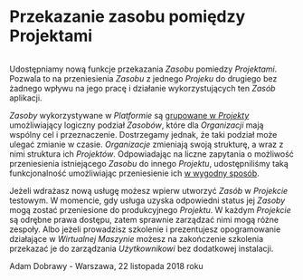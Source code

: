 # Przekazanie zasobu pomiędzy Projektami

<img :src="$withBase('/media/transfer-resource.png')">

Udostępniamy nową funkcje przekazania *Zasobu* pomiedzy *Projektami*. Pozwala to na przeniesienia *Zasobu* z jednego *Projeku* do drugiego bez żadnego wpływu na jego pracę i działanie wykorzystujących ten *Zasób* aplikacji.

*Zasoby* wykorzystywane w *Platformie* są [grupowane w *Projekty*](/platform/project.md)  umożliwiający logiczny podział *Zasobów*, które dla *Organizacji* mają wspólny cel i przeznaczenie. Dostrzegamy jednak, że taki podział może ulegać zmianie w czasie. *Organizacje* zmieniają swoją strukturę, a wraz z nimi struktura ich *Projektów*. Odpowiadając na liczne zapytania o możliwość przeniesienia istniejącego *Zasobu* do innego *Projektu*, udostępniliśmy taką funkcjonalność umożliwiając przeniesienie ich [w wygodny sposób](/guide/resource/transfer.md).

Jeżeli wdrażasz nową usługę możesz wpierw utworzyć *Zasób* w *Projekcie* testowym. W momencie, gdy usługa uzyska odpowiedni status jej *Zasoby* mogą zostać przeniesione do produkcyjnego *Projektu*. W każdym *Projekcie* są odrębne prawa dostępu, zatem sprawnie zarządzać nimi mogą różne zespoły. Albo jeżeli prowadzisz szkolenie i prezentujesz opogramowanie działające w *Wirtualnej Maszynie* możesz na zakończenie szkolenia przekazać je do zarządzania *Użytkownikowi* bez dodatkowej instalacji.

Adam Dobrawy - Warszawa, 22 listopada 2018 roku